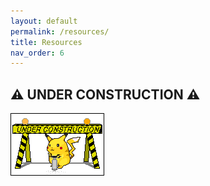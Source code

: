 ```yaml
---
layout: default
permalink: /resources/
title: Resources
nav_order: 6
---
```

## :warning: UNDER CONSTRUCTION :warning:

![construction pikachu](assets/images/construction.gif)

